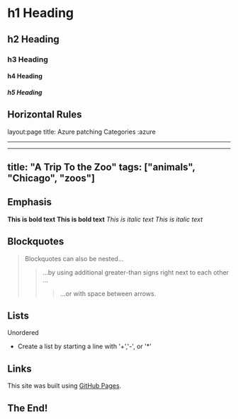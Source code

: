 # h1 Heading
## h2 Heading
### h3 Heading
#### h4 Heading
##### h5 Heading

## Horizontal Rules

layout:page
title: Azure patching
Categories :azure
___
---
title: "A Trip To the Zoo"
tags: ["animals", "Chicago", "zoos"]
---

## Emphasis

**This is bold text**
__This is bold text__
*This is italic text*
_This is italic text_


## Blockquotes

>Blockquotes can also be nested...
>> ...by using additional greater-than signs right next to each other ...
> > >...or with space between arrows.


## Lists
Unordered

+ Create a list by starting a line with '+','-', or '*'

## Links
This site was built using [GitHub Pages](https://pages.github.com/).

## The End!
